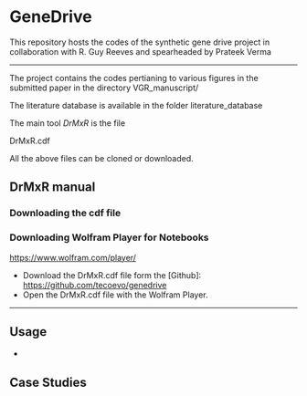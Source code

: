 # GeneDrive

This repository hosts the codes of the synthetic gene drive project in collaboration with R. Guy Reeves and spearheaded by Prateek Verma
***

The project contains the codes pertianing to various figures in the submitted paper in the directory 
VGR_manuscript/

The literature database is available in the folder
literature_database

The main tool *DrMxR* is the file

DrMxR.cdf

All the above files can be cloned or downloaded.



## DrMxR manual

### Downloading the cdf file

### Downloading Wolfram Player for Notebooks

https://www.wolfram.com/player/


 * Download the DrMxR.cdf file form the [Github]: https://github.com/tecoevo/genedrive
 * Open the DrMxR.cdf file with the Wolfram Player.
***

## Usage
* 

## Case Studies
